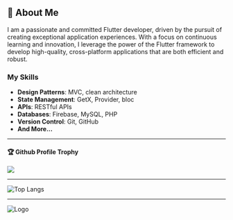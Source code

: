 ## 🚀 About Me

I am a passionate and committed Flutter developer, driven by the pursuit of creating exceptional application experiences. With a focus on continuous learning and innovation, I leverage the power of the Flutter framework to develop high-quality, cross-platform applications that are both efficient and robust.

### My Skills
- **Design Patterns**: MVC, clean architecture
- **State Management**: GetX, Provider, bloc
- **APIs**: RESTful APIs
- **Databases**: Firebase, MySQL, PHP
- **Version Control**: Git, GitHub
- **And More...**

---

<div>
  <h4>🏆 Github Profile Trophy</h4>
  <img src="https://github-profile-trophy.vercel.app/?username=najm-flutter"/>
</div>

---

![Top Langs](https://github-readme-stats.vercel.app/api/top-langs/?username=najm-flutter&hide=javascript,html) 

---

![Logo](https://blogger.googleusercontent.com/img/b/R29vZ2xl/AVvXsEgvtFdWgOqAspaMOk_JriIZsXZu5tumCFguSrlH90B9QuNrRnaJAehpydrJ7mShDtxG1Txc_xI4VnzhPbKFMFyn3vxv4-dM_S_F34bZ82nK957xPzCMnlG5QRJTvr5rbptZ-QvIYu3nCWM6tLFhgkENN5v3n5Qlrh4M8VKnmkgTcRZWBuqwL4AMpShuVyQ/s1560/Group%20348.png)
